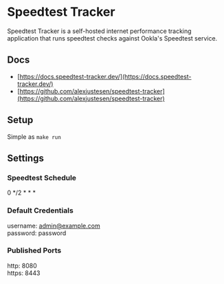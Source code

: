 # Speedtest Tracker

Speedtest Tracker is a self-hosted internet performance tracking application that runs speedtest checks against Ookla's Speedtest service.

## Docs

- [https://docs.speedtest-tracker.dev/](https://docs.speedtest-tracker.dev/)
- [https://github.com/alexjustesen/speedtest-tracker](https://github.com/alexjustesen/speedtest-tracker)

## Setup

Simple as `make run`

## Settings

### Speedtest Schedule

0 */2 * * *

### Default Credentials

username: admin@example.com  
password: password

### Published Ports

http: 8080  
https: 8443
